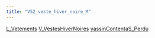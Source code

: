 ```yaml
---
title: "V52_veste_hiver_noire_M"
---
```


[L_Vetements](notes/equipements/L_Vetements.md) [V_VestesHiverNoires](notes/equipements/vetements/V_VestesHiverNoires.md) [yassinContenta](notes/utilisateurs/beneficiaires/yassinContenta.md)[S_Perdu](notes/statut/S_Perdu.md)